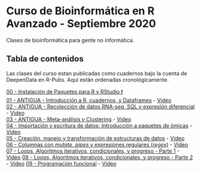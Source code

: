 # Curso de Bioinformática en R Avanzado - Septiembre 2020

Clases de bioinformática para gente no informática. 

## Tabla de contenidos

Las clases del curso estan publicadas como cuadernos bajo la cuenta de DeepenData en R-Pubs. 
Aquí están ordenadas cronológicamente. 

[00 - Instalación de Paquetes para R y RStudio ❗](https://rpubs.com/DeepenData/r00-instalacion-paquetes)  
[01 - ANTIGUA - Introducción a R, cuadernos, y Dataframes](https://rpubs.com/DeepenData/r01-introduccion-dataframes) - [Video](https://www.youtube.com/watch?v=YNaGU1BxSdw) <!-- Clases de 2020-05-28 -->  
[02 - ANTIGUA - Recolección de datos RNA-seq, SQL y expresión diferencial](https://rpubs.com/DeepenData/r02-RNAseq_SQL_expresion_diferencial) - [Video](https://www.youtube.com/watch?v=gtJni7z9xTg) <!-- Clases de 2020-06-01 -->  
[03 - ANTIGUA - Meta-análisis y Clustering](https://rpubs.com/DeepenData/r03_meta-analisis_clustering) - [Video](https://www.youtube.com/watch?v=1PMqOlRjlwA) <!-- Clases de 2020-06-04 -->  
[04 - Importación y escritura de datos; Introducción a paquetes de ómicas](https://rpubs.com/DeepenData/r04_importacion_escritura) - [Video](https://www.youtube.com/watch?v=Oz7hvrESRt4)  <!-- Clases de 2020-09-24 -->  
[05 - Creación, manejo y transformación de estructuras de datos](https://rpubs.com/DeepenData/r05_manipulacion_estructuras_datos) - [Video](https://www.youtube.com/watch?v=8Q2CvLkStOY)  <!-- Clase de 2020-10-01 -->  
[06 - Columnas con _mutate_, _pipes_ y expresiones regulares (_regex_)](https://rpubs.com/DeepenData/r06_clase_08_oct_2020_mutante_pipes_regex) - [Video](https://www.youtube.com/watch?v=UHldQxq9lvM) <!-- Clase de 2020-10-08 -->  
[07 - Loops, Algoritmos iterativos, condicionales, y progreso - Parte 1](https://rpubs.com/DeepenData/r07_algoritmos_iteraciones_condicionales) - [Video](https://www.youtube.com/watch?v=ktVwhoYcYvA) <!-- Clase de 2020-10-15 --> 
[08 - Loops, Algoritmos iterativos, condicionales, y progreso - Parte 2](https://rpubs.com/DeepenData/r08_algoritmos_iteraciones_condicionales_parte_2) - [Video](https://www.youtube.com/watch?v=v2jXNvp0vtE) <!-- Clase de 2020-10-22 -->
[09 - Programación funcional](https://rpubs.com/DeepenData/r09_programacion_funcional) - [Video]() <!-- Clase de 2020-10-29 -->